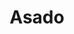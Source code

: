 ---
image:
title: Asado
description: Peruvian style roast beef, caramelized onions, organic arugula, aioli and jack cheese on grilled French bread
price: '10.65'
available: true
menu: sanguches
---